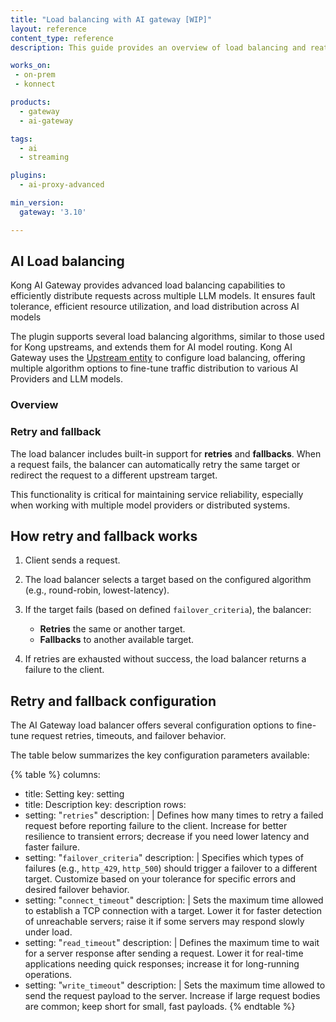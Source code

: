 ```yaml
---
title: "Load balancing with AI gateway [WIP]"
layout: reference
content_type: reference
description: This guide provides an overview of load balancing and reatry and fallback strategies in AI Proxy Advanced plugin.

works_on:
 - on-prem
 - konnect

products:
  - gateway
  - ai-gateway

tags:
  - ai
  - streaming

plugins:
  - ai-proxy-advanced

min_version:
  gateway: '3.10'

---
```


## AI Load balancing

Kong AI Gateway provides advanced load balancing capabilities to efficiently distribute requests across multiple LLM models. It ensures fault tolerance, efficient resource utilization, and load distribution across AI models

The plugin supports several load balancing algorithms, similar to those used for Kong upstreams, and extends them for AI model routing. Kong AI Gateway uses the [Upstream entity](/gateway/entities/upstream/) to configure load balancing, offering multiple algorithm options to fine-tune traffic distribution to various AI Providers and LLM models.


### Overview



### Retry and fallback

The load balancer includes built-in support for **retries** and **fallbacks**. When a request fails, the balancer can automatically retry the same target or redirect the request to a different upstream target.

This functionality is critical for maintaining service reliability, especially when working with multiple model providers or distributed systems.


## How retry and fallback works

1. Client sends a request.
2. The load balancer selects a target based on the configured algorithm (e.g., round-robin, lowest-latency).
3. If the target fails (based on defined `failover_criteria`), the balancer:

   * **Retries** the same or another target.
   * **Fallbacks** to another available target.
4. If retries are exhausted without success, the load balancer returns a failure to the client.

## Retry and fallback configuration

The AI Gateway load balancer offers several configuration options to fine-tune request retries, timeouts, and failover behavior.

The table below summarizes the key configuration parameters available:

<!--vale off-->
{% table %}
columns:
  - title: Setting
    key: setting
  - title: Description
    key: description
rows:
  - setting: "`retries`"
    description: |
      Defines how many times to retry a failed request before reporting failure to the client.
      Increase for better resilience to transient errors; decrease if you need lower latency and faster failure.
  - setting: "`failover_criteria`"
    description: |
      Specifies which types of failures (e.g., `http_429`, `http_500`) should trigger a failover to a different target.
      Customize based on your tolerance for specific errors and desired failover behavior.
  - setting: "`connect_timeout`"
    description: |
      Sets the maximum time allowed to establish a TCP connection with a target.
      Lower it for faster detection of unreachable servers; raise it if some servers may respond slowly under load.
  - setting: "`read_timeout`"
    description: |
      Defines the maximum time to wait for a server response after sending a request.
      Lower it for real-time applications needing quick responses; increase it for long-running operations.
  - setting: "`write_timeout`"
    description: |
      Sets the maximum time allowed to send the request payload to the server.
      Increase if large request bodies are common; keep short for small, fast payloads.
{% endtable %}
<!--vale on-->

